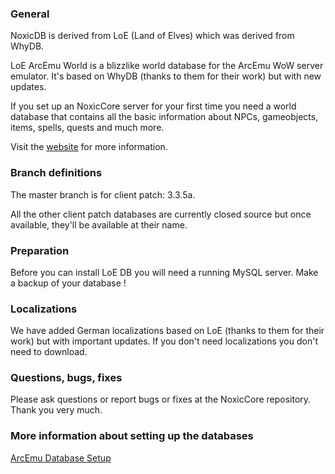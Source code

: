 ### General

NoxicDB is derived from LoE (Land of Elves) which was derived from WhyDB.

LoE ArcEmu World is a blizzlike world database for the ArcEmu WoW
server emulator.
It's based on WhyDB (thanks to them for their work) but with new
updates.

If you set up an NoxicCore server for your first time you need a world
database that contains all the basic information about NPCs,
gameobjects, items, spells, quests and much more.

Visit the [website](http://dev.landofelves.net) for more information.

### Branch definitions
The master branch is for client patch: 3.3.5a.

All the other client patch databases are currently closed source but once available, they'll be available at their name.


### Preparation

Before you can install LoE DB you will need a running MySQL server.
Make a backup of your database !


### Localizations

We have added German localizations based on LoE (thanks to them
for their work) but with important updates. 
If you don't need localizations you don't need to download.


### Questions, bugs, fixes

Please ask questions or report bugs or fixes at the NoxicCore repository.
Thank you very much.


### More information about setting up the databases

[ArcEmu Database Setup](http://arcemu.org/wiki/Database_setup)

